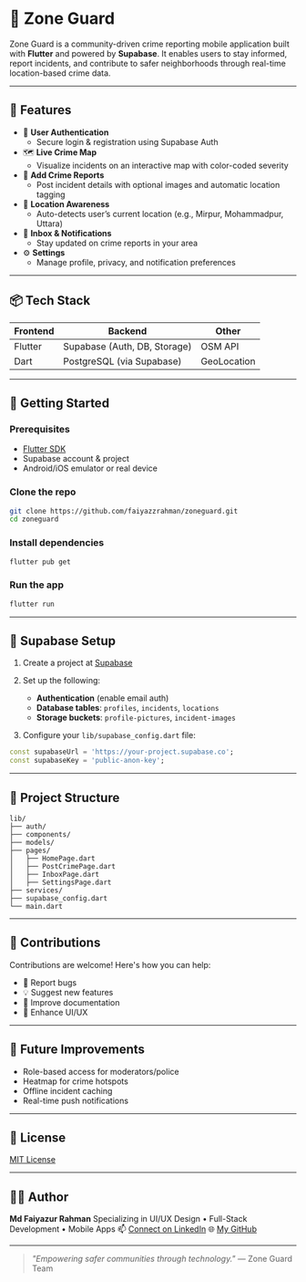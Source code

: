 
# 🚨 Zone Guard

Zone Guard is a community-driven crime reporting mobile application built with **Flutter** and powered by **Supabase**. It enables users to stay informed, report incidents, and contribute to safer neighborhoods through real-time location-based crime data.



---

## 📱 Features

- 🔐 **User Authentication**
  - Secure login & registration using Supabase Auth
- 🗺️ **Live Crime Map**
  - Visualize incidents on an interactive map with color-coded severity
- 📝 **Add Crime Reports**
  - Post incident details with optional images and automatic location tagging
- 📍 **Location Awareness**
  - Auto-detects user’s current location (e.g., Mirpur, Mohammadpur, Uttara)
- 📨 **Inbox & Notifications**
  - Stay updated on crime reports in your area
- ⚙️ **Settings**
  - Manage profile, privacy, and notification preferences

---

## 📦 Tech Stack

| Frontend | Backend | Other |
|----------|---------|-------|
| Flutter  | Supabase (Auth, DB, Storage) | OSM API |
| Dart     | PostgreSQL (via Supabase)   | GeoLocation      |

---

## 🚀 Getting Started

### Prerequisites

- [Flutter SDK](https://docs.flutter.dev/get-started/install)
- Supabase account & project
- Android/iOS emulator or real device

### Clone the repo

```bash
git clone https://github.com/faiyazzrahman/zoneguard.git
cd zoneguard
````

### Install dependencies

```bash
flutter pub get
```

### Run the app

```bash
flutter run
```

---

## 🔐 Supabase Setup

1. Create a project at [Supabase](https://supabase.com)
2. Set up the following:

   * **Authentication** (enable email auth)
   * **Database tables**: `profiles`, `incidents`, `locations`
   * **Storage buckets**: `profile-pictures`, `incident-images`
3. Configure your `lib/supabase_config.dart` file:

```dart
const supabaseUrl = 'https://your-project.supabase.co';
const supabaseKey = 'public-anon-key';
```

---

## 📁 Project Structure

```
lib/
├── auth/
├── components/
├── models/
├── pages/
│   ├── HomePage.dart
│   ├── PostCrimePage.dart
│   ├── InboxPage.dart
│   ├── SettingsPage.dart
├── services/
├── supabase_config.dart
└── main.dart
```

---

## 🤝 Contributions

Contributions are welcome! Here's how you can help:

* 🐞 Report bugs
* 💡 Suggest new features
* 📄 Improve documentation
* 📱 Enhance UI/UX

---

## 🧠 Future Improvements

* Role-based access for moderators/police
* Heatmap for crime hotspots
* Offline incident caching
* Real-time push notifications

---

## 📜 License

[MIT License](LICENSE)

---

## 🙋‍♂️ Author

**Md Faiyazur Rahman**
Specializing in UI/UX Design • Full-Stack Development • Mobile Apps
📫 [Connect on LinkedIn](https://linkedin.com/in/faiyazzrahman)
🌐 [My GitHub](https://github.com/faiyazzrahman)

---

> *"Empowering safer communities through technology."*
> — Zone Guard Team

```

